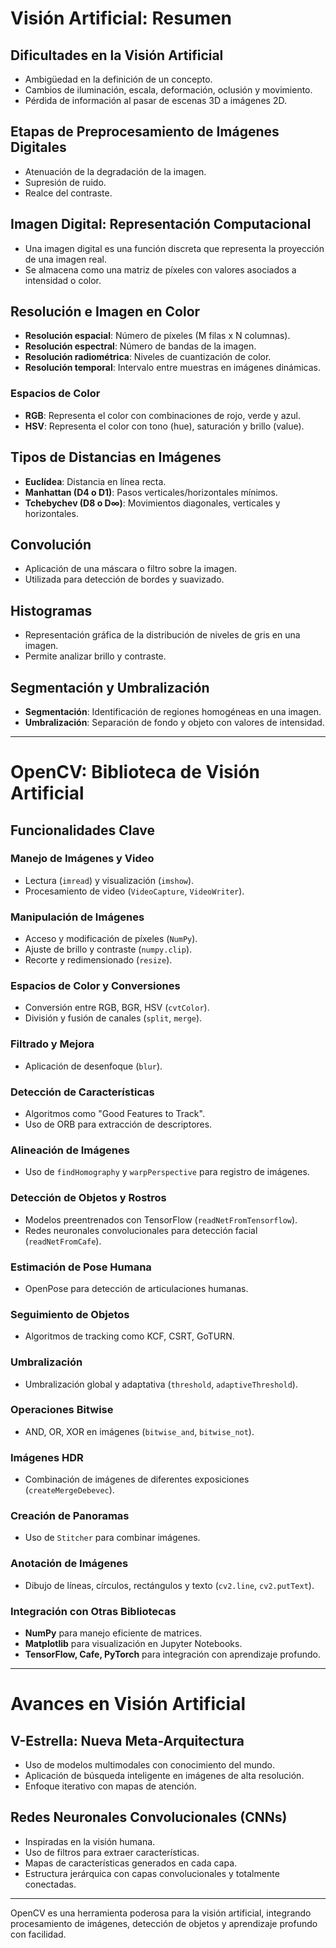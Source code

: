 # Visión Artificial: Resumen

## Dificultades en la Visión Artificial
- Ambigüedad en la definición de un concepto.
- Cambios de iluminación, escala, deformación, oclusión y movimiento.
- Pérdida de información al pasar de escenas 3D a imágenes 2D.

## Etapas de Preprocesamiento de Imágenes Digitales
- Atenuación de la degradación de la imagen.
- Supresión de ruido.
- Realce del contraste.

## Imagen Digital: Representación Computacional
- Una imagen digital es una función discreta que representa la proyección de una imagen real.
- Se almacena como una matriz de píxeles con valores asociados a intensidad o color.

## Resolución e Imagen en Color
- **Resolución espacial**: Número de píxeles (M filas x N columnas).
- **Resolución espectral**: Número de bandas de la imagen.
- **Resolución radiométrica**: Niveles de cuantización de color.
- **Resolución temporal**: Intervalo entre muestras en imágenes dinámicas.

### Espacios de Color
- **RGB**: Representa el color con combinaciones de rojo, verde y azul.
- **HSV**: Representa el color con tono (hue), saturación y brillo (value).

## Tipos de Distancias en Imágenes
- **Euclídea**: Distancia en línea recta.
- **Manhattan (D4 o D1)**: Pasos verticales/horizontales mínimos.
- **Tchebychev (D8 o D∞)**: Movimientos diagonales, verticales y horizontales.

## Convolución
- Aplicación de una máscara o filtro sobre la imagen.
- Utilizada para detección de bordes y suavizado.

## Histogramas
- Representación gráfica de la distribución de niveles de gris en una imagen.
- Permite analizar brillo y contraste.

## Segmentación y Umbralización
- **Segmentación**: Identificación de regiones homogéneas en una imagen.
- **Umbralización**: Separación de fondo y objeto con valores de intensidad.

---

# OpenCV: Biblioteca de Visión Artificial

## Funcionalidades Clave

### Manejo de Imágenes y Video
- Lectura (`imread`) y visualización (`imshow`).
- Procesamiento de video (`VideoCapture`, `VideoWriter`).

### Manipulación de Imágenes
- Acceso y modificación de píxeles (`NumPy`).
- Ajuste de brillo y contraste (`numpy.clip`).
- Recorte y redimensionado (`resize`).

### Espacios de Color y Conversiones
- Conversión entre RGB, BGR, HSV (`cvtColor`).
- División y fusión de canales (`split`, `merge`).

### Filtrado y Mejora
- Aplicación de desenfoque (`blur`).

### Detección de Características
- Algoritmos como "Good Features to Track".
- Uso de ORB para extracción de descriptores.

### Alineación de Imágenes
- Uso de `findHomography` y `warpPerspective` para registro de imágenes.

### Detección de Objetos y Rostros
- Modelos preentrenados con TensorFlow (`readNetFromTensorflow`).
- Redes neuronales convolucionales para detección facial (`readNetFromCafe`).

### Estimación de Pose Humana
- OpenPose para detección de articulaciones humanas.

### Seguimiento de Objetos
- Algoritmos de tracking como KCF, CSRT, GoTURN.

### Umbralización
- Umbralización global y adaptativa (`threshold`, `adaptiveThreshold`).

### Operaciones Bitwise
- AND, OR, XOR en imágenes (`bitwise_and`, `bitwise_not`).

### Imágenes HDR
- Combinación de imágenes de diferentes exposiciones (`createMergeDebevec`).

### Creación de Panoramas
- Uso de `Stitcher` para combinar imágenes.

### Anotación de Imágenes
- Dibujo de líneas, círculos, rectángulos y texto (`cv2.line`, `cv2.putText`).

### Integración con Otras Bibliotecas
- **NumPy** para manejo eficiente de matrices.
- **Matplotlib** para visualización en Jupyter Notebooks.
- **TensorFlow, Cafe, PyTorch** para integración con aprendizaje profundo.

---

# Avances en Visión Artificial

## V-Estrella: Nueva Meta-Arquitectura
- Uso de modelos multimodales con conocimiento del mundo.
- Aplicación de búsqueda inteligente en imágenes de alta resolución.
- Enfoque iterativo con mapas de atención.

## Redes Neuronales Convolucionales (CNNs)
- Inspiradas en la visión humana.
- Uso de filtros para extraer características.
- Mapas de características generados en cada capa.
- Estructura jerárquica con capas convolucionales y totalmente conectadas.

---

OpenCV es una herramienta poderosa para la visión artificial, integrando procesamiento de imágenes, detección de objetos y aprendizaje profundo con facilidad.
